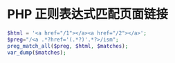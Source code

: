 # PHP 正则表达式匹配页面链接

```php
$html = '<a href="/1"></a><a href="/2"></a>';
$preg="/<a .*?href='(.*?)'.*?>/ism";
preg_match_all($preg, $html, $matches);
var_dump($matches);
```
